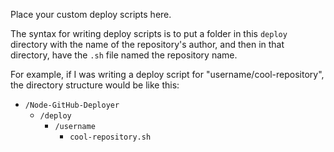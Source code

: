 Place your custom deploy scripts here.

The syntax for writing deploy scripts is to put a folder in this `deploy` directory with the name of the repository's author, and then in that directory, have the `.sh` file named the repository name.

For example, if I was writing a deploy script for "username/cool-repository", the directory structure would be like this:

* `/Node-GitHub-Deployer`
  * `/deploy`
     * `/username`
     	* `cool-repository.sh`